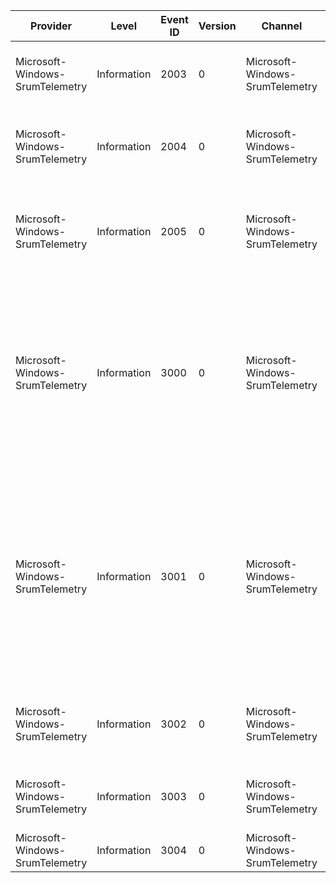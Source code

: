 Provider                         |  Level        |  Event ID  |  Version  |  Channel                          |  Task  |  Opcode  |  Keyword  |  Message
---------------------------------|---------------|------------|-----------|-----------------------------------|--------|----------|-----------|------------------------------------------------------------------------------------------------------------------------------------------------------------------------------------------------------------------------------------------------------------------------------------------------------------------------------------------------------------------------------------------------------------------------------------------------------------------------------------------------------------------------------------------------------------------------------------------------------------------------------
Microsoft-Windows-SrumTelemetry  |  Information  |  2003      |  0        |  Microsoft-Windows-SrumTelemetry  |        |          |           |  BatteryDrainRate ({BatteryDrainRate}); PowerBitpack ({PowerBitpack}); Duration ({Duration}); AppCpuCyclesBitpack ({AppCpuCyclesBitpack}); TimeStamp ({TimeStamp}).
Microsoft-Windows-SrumTelemetry  |  Information  |  2004      |  0        |  Microsoft-Windows-SrumTelemetry  |        |          |           |  BatteryDrainRate ({JoulesPerHourScreenOnDC}); PowerBitpack ({JoulesPerHourScreenOffDC}); Duration ({DCTimeBitpack}); AppCpuCyclesBitpack ({CPUCyclesOnDCBitpack}); TimeStamp ({DiskMBRead}).
Microsoft-Windows-SrumTelemetry  |  Information  |  2005      |  0        |  Microsoft-Windows-SrumTelemetry  |        |          |           |  PowerInMilliwatts ({PowerInMilliwatts}); CpuStatsBitpack ({CpuStatsBitpack}); DiskAndNetStatsBitPack ({DiskAndNetStatsBitPack}); DurationBitPack({DurationBitPack}); ModernAppPackageName ({ModernAppPackageName}).
Microsoft-Windows-SrumTelemetry  |  Information  |  3000      |  0        |  Microsoft-Windows-SrumTelemetry  |        |          |           |  MinutesSinceLastIncident ({MinutesSinceLastIncident}); EnergyConsumptionTrackedDurationInMinutes ({EnergyConsumptionTrackedDurationInMinutes}); FullChargeCapacity ({FullChargeCapacity}); ChargeCapacityRatio ({ChargeCapacityRatio}); MinTimePeriod ({MinTimePeriod}); TriggerDrainRate ({TriggerDrainRate}); PoDc ({PoDc}); MonitorOn ({MonitorOn}); LongtermTimer ({LongTermTimer}); FirstUploadSinceBoot ({MinutesSinceLastIncident}0); ResourceUsageTrackedDurationRatio ({MinutesSinceLastIncident}1); JoulesConsumed ({MinutesSinceLastIncident}2)
Microsoft-Windows-SrumTelemetry  |  Information  |  3001      |  0        |  Microsoft-Windows-SrumTelemetry  |        |          |           |  CurrentTime ({CurrentTime}); AppIdType ({AppIdType}); FgClockTime ({FgClockTime}); ApplicationName ({ApplicationName}); FgCyclesInMillions({FgCyclesInMillions}); BgCyclesInMillions ({BgCyclesInMillions}); FgCtxSwitches ({FgCtxSwitches}); BgCtxSwitches ({BgCtxSwitches}); FgBytesReadInKB ({FgBytesReadInKB}); FgBytesWrittenInKB ({CurrentTime}0); FgNumReadOps ({CurrentTime}1); FgNumWriteOps ({CurrentTime}2); FgNumFlushOps ({CurrentTime}3); BgBytesReadInKB ({CurrentTime}4); BgBytesWrittenInKB ({CurrentTime}5); BgNumReadOps ({CurrentTime}6); BgNumWriteOps ({CurrentTime}7); BgNumFlushOps ({CurrentTime}8)
Microsoft-Windows-SrumTelemetry  |  Information  |  3002      |  0        |  Microsoft-Windows-SrumTelemetry  |        |          |           |  CurrentTime ({CurrentTime}); ApplicationName ({ApplicationName}); MediaType ({MediaType}); Costed ({Costed}); InterfaceType ({InterfaceType}); BytesSentInKB ({BytesSentInKB}); BytesReceivedInKB ({BytesReceivedInKB})
Microsoft-Windows-SrumTelemetry  |  Information  |  3003      |  0        |  Microsoft-Windows-SrumTelemetry  |        |          |           |  PreviousBrightnessLevel ({PreviousBrightnessLevel}); PreviousBrightnessDurationInSeconds ({PreviousBrightnessDurationInSeconds}); NewBrightnessLevel ({NewBrightnessLevel})
Microsoft-Windows-SrumTelemetry  |  Information  |  3004      |  0        |  Microsoft-Windows-SrumTelemetry  |        |          |           |  CurrentBrightnessLevel ({CurrentBrightnessLevel})